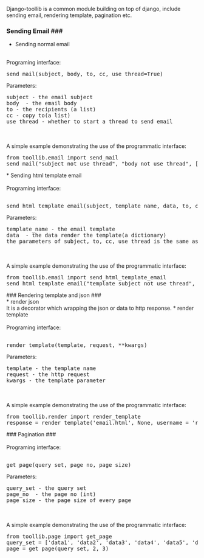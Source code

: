 Django-toollib is a common module building on top of django, include sending email, rendering template, pagination etc. 

### Sending Email ### <br/>
* Sending normal email  <br/>
<br/>
Programing interface: 
<pre>
send_mail(subject, body, to, cc, use_thread=True) </pre>
Parameters: 
<pre>
subject - the email subject
body  - the email body
to - the recipients (a list)
cc - copy to(a list)
use_thread - whether to start a thread to send email </pre> <br/>
<br/>
A simple example demonstrating the use of the programmatic interface:
<pre>
from toollib.email import send_mail
send_mail("subject_not_use_thread", "body_not_use_thread", ["xxx@funshion.com"], [], False)
</pre>
* Sending html template email <br/>
<br/>
Programing interface:
<pre> 
send_html_template_email(subject, template_name, data, to, cc, use_thread=True)</pre>
Parameters: 
<pre>
template_name - the email template
data  - the data render the template(a dictionary)
the parameters of subject, to, cc, use_thread is the same as sending noraml email.</pre> <br/>
<br/>            
A simple example demonstrating the use of the programmatic interface:
<pre>
from toollib.email import send_html_template_email
send_html_template_email("template_subject_not_use_thread", 'email.html', {'username':'test'}, ["xxx@funshion.com"], [], False)
</pre>
### Rendering template and json ### <br/>
* render json <br/>
It is a decorator which wrapping the json or data to http response.
* render template  <br/>
<br/>
Programing interface:
<pre> 
render_template(template, request, **kwargs)</pre>
Parameters: 
<pre>
template - the template name
request - the http request
kwargs - the template parameter</pre> <br/>
<br/>            
A simple example demonstrating the use of the programmatic interface:
<pre>
from toollib.render import render_template
response = render_template('email.html', None, username = 'render_test')
</pre>
### Pagination ### <br/>
<br/>
Programing interface:
<pre> 
get_page(query_set, page_no, page_size)</pre>
Parameters: 
<pre>
query_set - the query set
page_no  - the page no (int)
page_size - the page size of every page</pre> <br/>
<br/>            
A simple example demonstrating the use of the programmatic interface:
<pre>
from toollib.page import get_page
query_set = ['data1', 'data2', 'data3', 'data4', 'data5', 'data6', 'data7']
page = get_page(query_set, 2, 3)
</pre>
